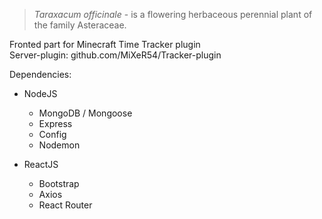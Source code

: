 > *Taraxacum officinale* - is a flowering herbaceous perennial plant of the family Asteraceae.

Fronted part for Minecraft Time Tracker plugin  
Server-plugin: github.com/MiXeR54/Tracker-plugin

Dependencies:
- NodeJS
  - MongoDB / Mongoose
  - Express
  - Config
  - Nodemon

- ReactJS
    - Bootstrap
    - Axios
    - React Router
